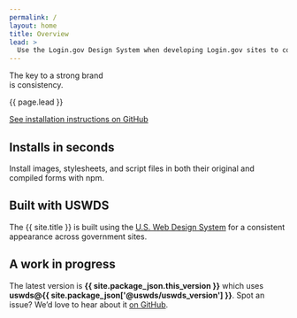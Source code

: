 ```yaml
---
permalink: /
layout: home
title: Overview
lead: >
  Use the Login.gov Design System when developing Login.gov sites to consistently identify the Login.gov brand.
---
```


<section class="usa-section usa-section--dark">
  <div class="grid-container">
    <div class="grid-row">
      <div class="maxw-tablet">
        <div class="usa-display">
          The key to a strong brand <br>is <span class="text-accent-cool">consistency</span>.
        </div>
        <p class="usa-intro">{{ page.lead }}</p>
        <a href="https://github.com/18F/identity-style-guide#configuring-for-development" class="usa-button usa-button--big">See installation instructions on GitHub</a>
      </div>
    </div>
  </div>
</section>

<section class="usa-section">
  <div class="grid-container">
    <div class="grid-row grid-gap-4">
      <div class="tablet:grid-col">
<div class="usa-prose margin-bottom-2 tablet:margin-bottom-0" markdown="1">

# Installs in seconds

Install images, stylesheets, and script files in both their original and compiled forms with npm.

</div>
      </div>
      <div class="tablet:grid-col">
<div class="usa-prose margin-bottom-2 tablet:margin-bottom-0" markdown="1">

# Built with USWDS

The {{ site.title }} is built using the [U.S. Web Design System](https://designsystem.digital.gov/) for a consistent appearance across government sites.

</div>
      </div>
      <div class="tablet:grid-col">
<div class="usa-prose margin-bottom-2 tablet:margin-bottom-0" markdown="1">

# A work in progress

The latest version is <strong class="text-no-wrap">{{ site.package_json.this_version }}</strong> which uses <strong class="text-no-wrap">uswds@{{ site.package_json['@uswds/uswds_version'] }}</strong>. Spot an issue? We’d love to hear about it [on GitHub](https://github.com/18F/identity-style-guide/issues).

</div>
      </div>
    </div>
  </div>
</section>
